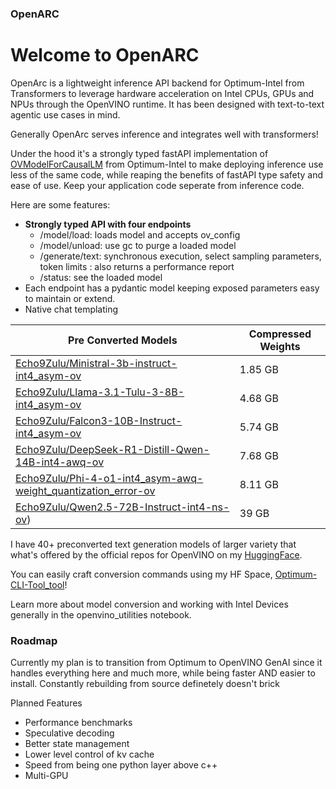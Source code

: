 ### OpenARC


# Welcome to OpenARC

OpenArc is a lightweight inference API backend for Optimum-Intel from Transformers to leverage hardware acceleration on Intel CPUs, GPUs and NPUs through the OpenVINO runtime.
It has been designed with text-to-text agentic use cases in mind. 

Generally OpenArc serves inference and integrates well with transformers!

Under the hood it's a strongly typed fastAPI implementation of [OVModelForCausalLM](https://huggingface.co/docs/optimum/main/en/intel/openvino/reference#optimum.intel.OVModelForCausalLM) from Optimum-Intel to make deploying inference use less of the same code, while reaping the benefits of fastAPI type safety and ease of use. Keep your application code seperate from inference code. 

Here are some features:

- **Strongly typed API with four endpoints**
	- /model/load: loads model and accepts ov_config
	- /model/unload: use gc to purge a loaded model
	- /generate/text: synchronous execution,  select sampling parameters, token limits : also returns a performance report
	- /status: see the loaded model 
- Each endpoint has a pydantic model keeping exposed parameters easy to maintain or extend.
- Native chat templating


 
| Pre Converted Models                                                                                                                                      | Compressed Weights |
| ----------------------------------------------------------------------------------------------------------------------------------------------------- | ------------------ |
| [Echo9Zulu/Ministral-3b-instruct-int4_asym-ov](https://huggingface.co/Echo9Zulu/Ministral-3b-instruct-int4_asym-ov)                                   | 1.85 GB            |
| [Echo9Zulu/Llama-3.1-Tulu-3-8B-int4_asym-ov](https://huggingface.co/Echo9Zulu/Llama-3.1-Tulu-3-8B-int4_asym-ov/tree/main)                             | 4.68 GB            |
| [Echo9Zulu/Falcon3-10B-Instruct-int4_asym-ov](https://huggingface.co/Echo9Zulu/Falcon3-10B-Instruct-int4_asym-ov)                                     | 5.74 GB            |
| [Echo9Zulu/DeepSeek-R1-Distill-Qwen-14B-int4-awq-ov](https://huggingface.co/Echo9Zulu/DeepSeek-R1-Distill-Qwen-14B-int4-awq-ov/tree/main)             | 7.68 GB            |
| [Echo9Zulu/Phi-4-o1-int4_asym-awq-weight_quantization_error-ov](https://huggingface.co/Echo9Zulu/Phi-4-o1-int4_asym-awq-weight_quantization_error-ov) | 8.11 GB            |
| [Echo9Zulu/Qwen2.5-72B-Instruct-int4-ns-ov](https://huggingface.co/Echo9Zulu/Qwen2.5-72B-Instruct-int4-ns-ov/tree/main))                              | 39 GB              |

I have 40+ preconverted text generation models of larger variety that what's offered by the official repos for OpenVINO on my [HuggingFace](https://huggingface.co/Echo9Zulu).

You can easily craft conversion commands using my HF Space, [Optimum-CLI-Tool_tool](https://huggingface.co/spaces/Echo9Zulu/Optimum-CLI-Tool_tool)!

Learn more about model conversion and working with Intel Devices generally in the openvino_utilities notebook.

### Roadmap

Currently my plan is to transition from Optimum to OpenVINO GenAI since it handles everything here and much more, while being faster AND easier to install. Constantly rebuilding from source definetely doesn't brick

Planned Features

- Performance benchmarks
- Speculative decoding
- Better state management
- Lower level control of kv cache
- Speed from being one python layer above c++
- Multi-GPU












